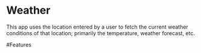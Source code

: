 # Weather
This app uses the location entered by a user to fetch the current weather conditions of that location; primarily the temperature, weather forecast, etc.

#Features
